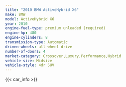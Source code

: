 ```yaml
---
title: "2010 BMW ActiveHybrid X6"
make: BMW
model: ActiveHybrid X6
year: 2010
engine-fuel-type: premium unleaded (required)
engine-hp: 480
engine-cylinders: 8
transmission-type: Automatic
driven-wheels: all wheel drive
number-of-doors: 4
market-category: Crossover,Luxury,Performance,Hybrid
vehicle-size: Midsize
vehicle-style: 4dr SUV
---
```


{{< car_info >}}
